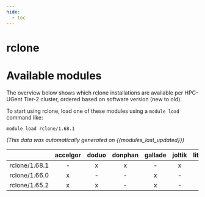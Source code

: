 ```yaml
---
hide:
  - toc
---
```


rclone
======

# Available modules


The overview below shows which rclone installations are available per HPC-UGent Tier-2 cluster, ordered based on software version (new to old).

To start using rclone, load one of these modules using a `module load` command like:

```shell
module load rclone/1.68.1
```

*(This data was automatically generated on {{modules_last_updated}})*

| |accelgor|doduo|donphan|gallade|joltik|litleo|shinx|
| :---: | :---: | :---: | :---: | :---: | :---: | :---: | :---: |
|rclone/1.68.1|-|x|x|-|x|x|x|
|rclone/1.66.0|x|-|-|x|-|x|x|
|rclone/1.65.2|x|x|-|x|-|x|x|
